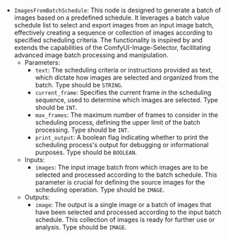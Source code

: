 - `ImagesFromBatchSchedule`: This node is designed to generate a batch of images based on a predefined schedule. It leverages a batch value schedule list to select and export images from an input image batch, effectively creating a sequence or collection of images according to specified scheduling criteria. The functionality is inspired by and extends the capabilities of the ComfyUI-Image-Selector, facilitating advanced image batch processing and manipulation.
    - Parameters:
        - `text`: The scheduling criteria or instructions provided as text, which dictate how images are selected and organized from the batch. Type should be `STRING`.
        - `current_frame`: Specifies the current frame in the scheduling sequence, used to determine which images are selected. Type should be `INT`.
        - `max_frames`: The maximum number of frames to consider in the scheduling process, defining the upper limit of the batch processing. Type should be `INT`.
        - `print_output`: A boolean flag indicating whether to print the scheduling process's output for debugging or informational purposes. Type should be `BOOLEAN`.
    - Inputs:
        - `images`: The input image batch from which images are to be selected and processed according to the batch schedule. This parameter is crucial for defining the source images for the scheduling operation. Type should be `IMAGE`.
    - Outputs:
        - `image`: The output is a single image or a batch of images that have been selected and processed according to the input batch schedule. This collection of images is ready for further use or analysis. Type should be `IMAGE`.
